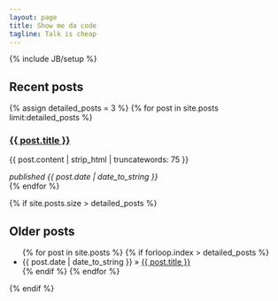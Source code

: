 ```yaml
---
layout: page
title: Show me da code
tagline: Talk is cheap
---
```

{% include JB/setup %}

## Recent posts

{% assign detailed_posts = 3 %}
{% for post in site.posts limit:detailed_posts %}
<div class="post">
  <h3><a href="{{ post.url }}">{{ post.title }}</a></h3>
  <p>{{ post.content | strip_html | truncatewords: 75 }}</p>
  <address class="signature">
    <span class="date">published {{ post.date | date_to_string }}</span>
  </address>
</div>
{% endfor %}

{% if site.posts.size > detailed_posts %}
## Older posts

<ul class="posts">
  {% for post in site.posts %}
  {% if forloop.index > detailed_posts %}
    <li><span>{{ post.date | date_to_string }}</span> &raquo; <a href="{{ BASE_PATH }}{{ post.url }}">{{ post.title }}</a></li>
  {% endif %}
  {% endfor %}
</ul>
{% endif %}
